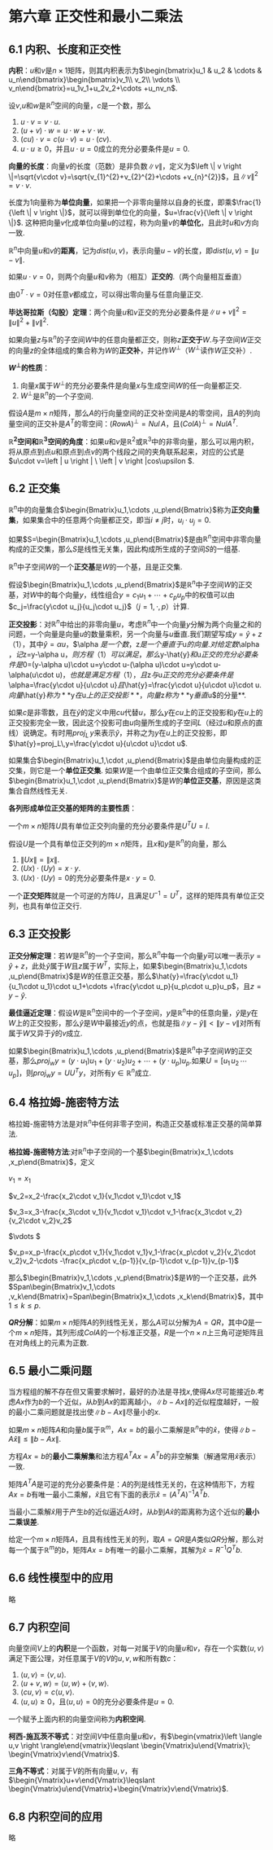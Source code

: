 # 第六章 正交性和最小二乘法



## 6.1 内积、长度和正交性

**内积**：$u$和$v$是$n×1$矩阵，则其内积表示为$\begin{bmatrix}u_1 & u_2 & \cdots & u_n\end{bmatrix}\begin{bmatrix}v_1\\ v_2\\ \vdots \\ v_n\end{bmatrix}=u_1v_1+u_2v_2+\cdots +u_nv_n$.

设$v$,$u$和$w$是$\mathbb{R}^{n}$空间的向量，$c$是一个数，那么

1. $u\cdot v=v\cdot u$.
2. $(u+v)\cdot w=u\cdot w+v\cdot w$.
3. $(cu)\cdot v=c(u\cdot v)=u\cdot (cv)$.
4. $u\cdot u\geqslant 0$，并且$u\cdot u=0$成立的充分必要条件是$u=0$.

**向量的长度**：向量$v$的长度（范数）是非负数$\left \| v \right \|$，定义为$\left \| v \right \|=\sqrt{v\cdot v}=\sqrt{v_{1}^{2}+v_{2}^{2}+\cdots +v_{n}^{2}}$，且$\left \| v \right \|^{2}=v\cdot v$.

长度为1向量称为**单位向量**，如果把一个非零向量除以自身的长度，即乘$\frac{1}{\left \| v \right \|}$，就可以得到单位化的向量，$u=\frac{v}{\left \| v \right \|}$. 这种把向量$v$化成单位向量$u$的过程，称为向量$v$的**单位化**，且此时$u$和$v$方向一致.

$\mathbb{R}^{n}$中向量$u$和$v$的**距离**，记为$dist(u,v)$，表示向量$u-v$的长度，即$dist(u,v)=\left \| u-v \right \|$.

如果$u\cdot v=0$，则两个向量$u$和$v$称为（相互）**正交的**.（两个向量相互垂直）

由$0^{T}\cdot v=0$对任意$v$都成立，可以得出零向量与任意向量正交.

**毕达哥拉斯（勾股）定理**：两个向量$u$和$v$正交的充分必要条件是$\left \| u+v \right \|^{2}=\left \| u \right \|^{2}+\left \| v \right \|^{2}$.

如果向量$z$与$\mathbb{R}^{n}$的子空间$W$中的任意向量都正交，则称$z$**正交于**$W$.与子空间$W$正交的向量$z$的全体组成的集合称为$W$的**正交补**，并记作$W^{\perp }$（$W^{\perp }$读作$W$正交补）.

**$W^{\perp }$的性质**：

1. 向量$x$属于$W^{\perp }$的充分必要条件是向量$x$与生成空间$W$的任一向量都正交.
2. $W^{\perp }$是$\mathbb{R}^{n}$的一个子空间.

假设$A$是$m×n$矩阵，那么$A$的行向量空间的正交补空间是$A$的零空间，且$A$的列向量空间的正交补是$A^{T}$的零空间：$(RowA)^{\perp }=Nul\,A$，且$(ColA)^{\perp }=NulA^{T}$.

**$\mathbb{R}^{2}$空间和$\mathbb{R}^{3}$空间的角度**：如果$u$和$v$是$\mathbb{R}^{2}$或$\mathbb{R}^{3}$中的非零向量，那么可以用内积，将从原点到点$u$和原点到点$v$的两个线段之间的夹角联系起来，对应的公式是$u\cdot v=\left \| u \right \|  \  \left \| v \right \|cos\upsilon $.



## 6.2 正交集

$\mathbb{R}^{n}$中的向量集合$\begin{Bmatrix}u_1,\cdots ,u_p\end{Bmatrix}$称为**正交向量集**，如果集合中的任意两个向量都正交，即当$i\neq j$时，$u_i\cdot u_j=0$.

如果$S=\begin{Bmatrix}u_1,\cdots ,u_p\end{Bmatrix}$是由$\mathbb{R}^{n}$空间中非零向量构成的正交集，那么$S$是线性无关集，因此构成所生成的子空间$S$的一组基.

$\mathbb{R}^{n}$中子空间$W$的一个**正交基**是$W$的一个基，且是正交集.

假设$\begin{Bmatrix}u_1,\cdots ,u_p\end{Bmatrix}$是$\mathbb{R}^{n}$中子空间$W$的正交基，对$W$中的每个向量$y$，线性组合$y=c_1u_1+\cdots +c_pu_p$中的权值可以由$c_j=\frac{y\cdot u_j}{u_j\cdot u_j}$（$j=1,\cdot,p$）计算.

**正交投影**：对$\mathbb{R}^{n}$中给出的非零向量$u$，考虑$\mathbb{R}^{n}$中一个向量$y$分解为两个向量之和的问题，一个向量是向量$u$的数量乘积，另一个向量与$u$垂直.我们期望写成$y=\hat{y}+z$（1），其中$\hat{y}=\alpha u$，$\alpha $是一个数，$z$是一个垂直于$u$的向量.对给定数$\alpha $，记$z=y-\alpha u$，则方程（1）可以满足，那么$y-\hat{y}$和$u$正交的充分必要条件是$0=(y-\alpha u)\cdot u=y\cdot u-(\alpha u)\cdot u=y\cdot u-\alpha(u\cdot u)$，也就是满足方程（1），且$z$与$u$正交的充分必要条件是$\alpha=\frac{y\cdot u}{u\cdot u}$且$\hat{y}=\frac{y\cdot u}{u\cdot u}\cdot u$.向量$\hat{y}$称为**$y$在$u$上的正交投影**，向量$z$称为**$y$垂直$u$的分量**.

如果$c$是非零数，且在$\hat{y}$的定义中用$cu$代替$u$，那么$y$在$cu$上的正交投影和$y$在$u$上的正交投影完全一致，因此这个投影可由$u$向量所生成的子空间$L$（经过$u$和原点的直线）说确定。有时用$proj_L\,y$来表示$\hat{y}$，并称之为$y$在$u$上的正交投影，即$\hat{y}=proj_L\,y=\frac{y\cdot u}{u\cdot u}\cdot u$.

如果集合$\begin{Bmatrix}u_1,\cdot ,u_p\end{Bmatrix}$是由单位向量构成的正交集，则它是一个**单位正交集**. 如果$W$是一个由单位正交集合组成的子空间，那么$\begin{Bmatrix}u_1,\cdot ,u_p\end{Bmatrix}$是$W$的**单位正交基**，原因是这类集合自然线性无关.

**各列形成单位正交基的矩阵的主要性质**：

一个$m×n$矩阵$U$具有单位正交列向量的充分必要条件是$U^TU=I$.

假设$U$是一个具有单位正交列的$m×n$矩阵，且$x$和$y$是$\mathbb{R}^{n}$的向量，那么

1. $\left \| Ux \right \|=\left \| x \right \|$.
2. $(Ux)\cdot (Uy)=x\cdot y$.
3. $(Ux)\cdot (Uy)=0$的充分必要条件是$x\cdot y=0$.

一个**正交矩阵**就是一个可逆的方阵$U$，且满足$U^{-1}=U^T$，这样的矩阵具有单位正交列，也具有单位正交行.



## 6.3 正交投影

**正交分解定理**：若$W$是$\mathbb{R}^{n}$的一个子空间，那么$\mathbb{R}^{n}$中每一个向量$y$可以唯一表示$y=\hat{y}+z$，此处$\hat{y}$属于$W$且$z$属于$W^T$，实际上，如果$\begin{Bmatrix}u_1,\cdots ,u_p\end{Bmatrix}$是$W$的任意正交基，那么$\hat{y}=\frac{y\cdot u_1}{u_1\cdot u_1}\cdot u_1+\cdots +\frac{y\cdot u_p}{u_p\cdot u_p}u_p$，且$z=y-\hat{y}$.

**最佳逼近定理**：假设$W$是$\mathbb{R}^{n}$空间中的一个子空间，$y$是$\mathbb{R}^{n}$中的任意向量，$\hat{y}$是$y$在$W$上的正交投影，那么$\hat{y}$是$W$中最接近$y$的点，也就是指$\left \| y-\hat{y} \right \|< \left \| y-v \right \|$对所有属于$W$又异于$\hat{y}$的$v$成立.

如果$\begin{Bmatrix}u_1,\cdots ,u_p\end{Bmatrix}$是$\mathbb{R}^{n}$中子空间$W$的正交基，那么$proj_wy=(y\cdot u_1)u_1+(y\cdot u_2)u_2+\cdots +(y\cdot u_p)u_p$.如果$U=[u_1\,u_2\,\cdots \, u_p]$，则$proj_wy=UU^Ty$，对所有$y\in \mathbb{R}^{n}$成立.



## 6.4 格拉姆-施密特方法

格拉姆-施密特方法是对$\mathbb{R}^{n}$中任何非零子空间，构造正交基或标准正交基的简单算法.

**格拉姆-施密特方法**:对$\mathbb{R}^{n}$中子空间的一个基$\begin{Bmatrix}x_1,\cdots ,x_p\end{Bmatrix}$，定义

$v_1=x_1$

$v_2=x_2-\frac{x_2\cdot v_1}{v_1\cdot v_1}\cdot v_1$

$v_3=x_3-\frac{x_3\cdot v_1}{v_1\cdot v_1}\cdot v_1-\frac{x_3\cdot v_2}{v_2\cdot v_2}v_2$

$\vdots $

$v_p=x_p-\frac{x_p\cdot v_1}{v_1\cdot v_1}v_1-\frac{x_p\cdot v_2}{v_2\cdot v_2}v_2-\cdots -\frac{x_p\cdot v_{p-1}}{v_{p-1}\cdot v_{p-1}}v_{p-1}$

那么$\begin{Bmatrix}v_1,\cdots ,v_p\end{Bmatrix}$是$W$的一个正交基，此外$Span\begin{Bmatrix}v_1,\cdots ,v_k\end{Bmatrix}=Span\begin{Bmatrix}x_1,\cdots ,x_k\end{Bmatrix}$，其中$1\leqslant k \leqslant p$.

**$QR$分解**：如果$m×n$矩阵$A$的列线性无关，那么$A$可以分解为$A=QR$，其中$Q$是一个$m×n$矩阵，其列形成$ColA$的一个标准正交基，$R$是一个$n×n$上三角可逆矩阵且在对角线上的元素为正数.



## 6.5 最小二乘问题

当方程组的解不存在但又需要求解时，最好的办法是寻找$x$,使得$Ax$尽可能接近$b$.考虑$Ax$作为$b$的一个近似，从$b$到$Ax$的距离越小，$\left \| b-Ax \right \|$的近似程度越好，一般的最小二乘问题就是找出使$\left \| b-Ax \right \|$尽量小的$x$.

如果$m×n$矩阵$A$和向量$b$属于$\mathbb{R}^{m}$，$Ax=b$的最小二乘解是$\mathbb{R}^{n}$中的$\hat{x}$，使得$\left \| b-A\hat{x} \right \|\leqslant \left \| b-Ax \right \|$.

方程$Ax=b$的**最小二乘解集**和法方程$A^TAx=A^Tb$的非空解集（解通常用$\hat{x}$表示）一致.

矩阵$A^TA$是可逆的充分必要条件是：$A$的列是线性无关的，在这种情形下，方程$Ax=b$有唯一最小二乘解，$\hat{x}$且它有下面的表示$\hat{x}=(A^TA)^{-1}A^Tb$.

当最小二乘解$\hat{x}$用于产生$b$的近似逼近$A\hat{x}$时，从$b$到$A\hat{x}$的距离称为这个近似的**最小二乘误差**.

给定一个$m×n$矩阵$A$，且具有线性无关的列，取$A=QR$是$A$类似$QR$分解，那么对每一个属于$\mathbb{R}^{m}$的$b$，矩阵$Ax=b$有唯一的最小二乘解，其解为$\hat{x}=R^{-1}Q^Tb$.



## 6.6 线性模型中的应用

略



## 6.7 内积空间

向量空间$V$上的**内积**是一个函数，对每一对属于$V$的向量$u$和$v$，存在一个实数$\left \langle u,v \right \rangle$满足下面公理，对任意属于$V$的$V$的$u,v,w$和所有数$c$：

1. $\left \langle u,v \right \rangle=\left \langle v,u \right \rangle$.
2. $\left \langle u+v,w \right \rangle=\left \langle u,w \right \rangle + \left \langle v,w \right \rangle$.
3. $\left \langle cu,v \right \rangle=c\left \langle u,v \right \rangle$.
4. $\left \langle u,u \right \rangle\geqslant 0$，且$\left \langle u,u \right \rangle=0$的充分必要条件是$u=0$.

一个赋予上面内积的向量空间称为**内积空间**.

**柯西-施瓦茨不等式**：对空间$V$中任意向量$u$和$v$，有$\begin{vmatrix}\left \langle u,v \right \rangle\end{vmatrix}\leqslant \begin{Vmatrix}u\end{Vmatrix}\; \begin{Vmatrix}v\end{Vmatrix}$.

**三角不等式**：对属于$V$的所有向量$u,v$，有$\begin{Vmatrix}u+v\end{Vmatrix}\leqslant \begin{Vmatrix}u\end{Vmatrix}+\begin{Vmatrix}v\end{Vmatrix}$.



## 6.8 内积空间的应用

略

